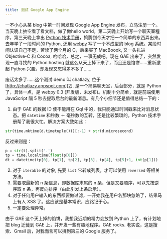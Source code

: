 ```yaml
---
title: 测试 Google App Engine
---
```

一不小心从某 blog 中第一时间发现 Google App Engine 发布，立马注册一个。当天晚上抽空看了看文档，做了做hello world，第二天晚上开始写一个聊天室程序，第三天晚上拿出 [Python 技术手册][0]，捣腾到今天才把一个简单的东西弄出来。去年学了一段时间的 Python, 还用 [webpy][1] 写了一个不成型的 blog 系统。某段时间认识自己不足，苦读了两个月的 C，后来买了 MacBoook, 又一头扎进 Objective-C 和 Cocoa, 哈哈哈，总之，一事无成吧。现在 GAE 出来了，突然发现一直寻找的 Python hosting 就这么从天上掉下来了，而且还是馅饼……重新激起 Python 兴趣，却发现又忘得差不多了……

废话太多了……这个测试 demo 叫 chatlazy, 位于 [http://chatlazy.appspot.com][2]. 是一个简易聊天室，后台部分，就是 Python 了，具体一点，是 webpy 0.3 (开发版，未发布)。机制十分简单，就是前端使用 JavaScript 隔 5 秒去提取后台的最新消息。有几个小细节还是值得总结一下的：

1. 由于 GAE 的数据 ID 使不能用在 Gql 中的，我只能通过时间戳来比对消息状态。把 `datetime` 和秒数 ＋ 毫秒数的互转，还是比较繁琐的。Python 技术手册帮了我很大忙。解决方案大致如此：

```python
str(time.mktime(d.timetuple()))[:-1] + str(d.microsecond)
```

反过来则是：

```python
p = str(t).split('.')
tp = time.localtime(float(p[0]))
dt = datetime(tp[0], tp[1], tp[2], tp[3], tp[4], tp[5]+1, int(p[1]))
```

2. 对于 `iterable` 的对象, 先要 `list` 它转成列表，才可以使用 `reversed` 等相关方法。
3. 需要取最新的 n 条信息，即数据库末尾的 n 条，但是又要顺序，可以先按逆序取 n 条，再反向排序（由此引发上条启示）。
4. 对于任何用户输入的东西都要做过滤，一开始我在用户名那块忽略了，结果马上有人 XSS 了。这应该是基本常识，应铭记于心。
5. 一定要处理异常。

由于 GAE 这个天上掉的馅饼，我想我近期的精力会放到 Python 上了，有计划地把 blog 迁徙到 GAE 上，并开发一些有趣地程序。GAE rocks. 老实说，这是搜索、Gmail 后，对我而言可以排到第三的 Google 服务了。

[0]: http://www.oreilly.com.cn/book.php?bn=7-5641-0576-3
[1]: http://webpy.org
[2]: http://chatlazy.appspot.com
